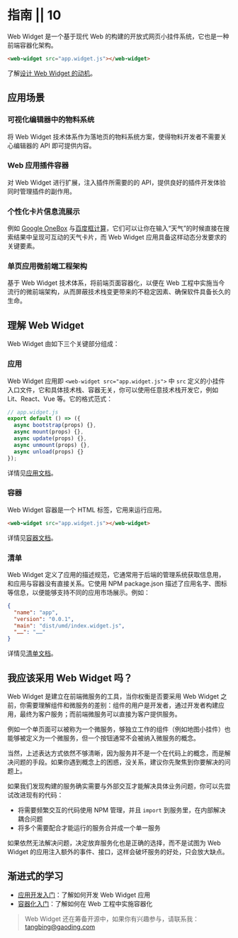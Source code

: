 # 指南 || 10

Web Widget 是一个基于现代 Web 的构建的开放式网页小挂件系统，它也是一种前端容器化架构。

```html
<web-widget src="app.widget.js"></web-widget>
```

了解[设计 Web Widget 的动机](../discover/about.md)。

## 应用场景

### 可视化编辑器中的物料系统

将 Web Widget 技术体系作为落地页的物料系统方案，使得物料开发者不需要关心编辑器的 API 即可提供内容。

### Web 应用插件容器

对 Web Widget 进行扩展，注入插件所需要的的 API，提供良好的插件开发体验同时管理插件的副作用。

### 个性化卡片信息流展示

例如 [Google OneBox](https://en.ryte.com/wiki/Google_OneBox) 与[百度框计算](https://baike.baidu.com/item/%E6%A1%86%E8%AE%A1%E7%AE%97/9541258)，它们可以让你在输入“天气”的时候直接在搜索结果中呈现可互动的天气卡片，而 Web Widget 应用具备这样动态分发要求的关键要素。

### 单页应用微前端工程架构

基于 Web Widget 技术体系，将前端页面容器化，以便在 Web 工程中实施当今流行的微前端架构，从而屏蔽技术栈变更带来的不稳定因素、确保软件具备长久的生命。

## 理解 Web Widget

Web Widget 由如下三个关键部分组成：

### 应用

Web Widget 应用即 `<web-widget src="app.widget.js">` 中 `src` 定义的小挂件入口文件，它和具体技术栈、容器无关，你可以使用任意技术栈开发它，例如 Lit、React、Vue 等。它的格式范式：

```js
// app.widget.js
export default () => ({
  async bootstrap(props) {},
  async mount(props) {},
  async update(props) {},
  async unmount(props) {},
  async unload(props) {}
});
```

详情见[应用文档](../docs/application/overview.md)。

### 容器

Web Widget 容器是一个 HTML 标签，它用来运行应用。

```html
<web-widget src="app.widget.js"></web-widget>
```

详情见[容器文档](../docs/container/overview.md)。

### 清单

Web Widget 定义了应用的描述规范，它通常用于后端的管理系统获取信息用，和应用与容器没有直接关系。它使用 NPM package.json 描述了应用名字、图标等信息，以便能够支持不同的应用市场展示。例如：

```json
{
  "name": "app",
  "version": "0.0.1",
  "main": "dist/umd/index.widget.js",
  "……": "……"
}
```

详情见[清单文档](../docs/manifest/overview.md)。

## 我应该采用 Web Widget 吗？

Web Widget 是建立在前端微服务的工具，当你权衡是否要采用 Web Widget 之前，你需要理解组件和微服务的差别：组件的用户是开发者，通过开发者构建应用，最终为客户服务；而前端微服务可以直接为客户提供服务。

例如一个单页面可以被称为一个微服务，够独立工作的组件（例如地图小挂件）也能够被定义为一个微服务，但一个按钮通常不会被纳入微服务的概念。

当然，上述表达方式依然不够清晰，因为服务并不是一个在代码上的概念，而是解决问题的手段。如果你遇到概念上的困惑，没关系，建议你先聚焦到你要解决的问题上。

如果我们发现构建的服务确实需要与外部交互才能解决具体业务问题，你可以先尝试改进现有的代码：

* 将需要频繁交互的代码使用 NPM 管理，并且 `import` 到服务里，在内部解决耦合问题
* 将多个需要配合才能运行的服务合并成一个单一服务

如果依然无法解决问题，决定放弃服务化也是正确的选择，而不是试图为 Web Widget 的应用注入额外的事件、接口，这样会破坏服务的好处，只会放大缺点。

## 渐进式的学习

* [应用开发入门](./developing/getting-started.md)：了解如何开发 Web Widget 应用
* [容器化入门](./architecture/getting-started.md)：了解如何在 Web 工程中实施容器化

> Web Widget 还在筹备开源中，如果你有兴趣参与，请联系我：[tangbing@gaoding.com](mailto:tangbing@gaoding.com)
